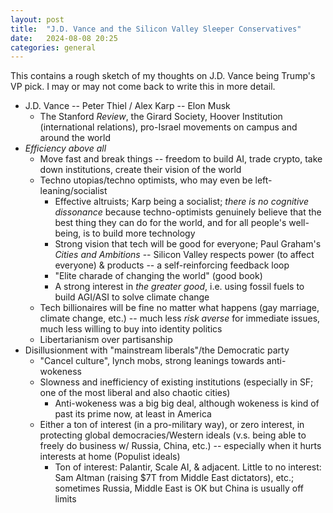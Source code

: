 ```yaml
---
layout: post
title:  "J.D. Vance and the Silicon Valley Sleeper Conservatives"
date:   2024-08-08 20:25
categories: general
---
```


This contains a rough sketch of my thoughts on J.D. Vance being Trump's VP pick. I may or may not come back to write this in more detail.

- J.D. Vance -- Peter Thiel / Alex Karp -- Elon Musk
	- The Stanford *Review*, the Girard Society, Hoover Institution (international relations), pro-Israel movements on campus and around the world
- *Efficiency above all*
	- Move fast and break things -- freedom to build AI, trade crypto, take down institutions, create their vision of the world
	- Techno utopias/techno optimists, who may even be left-leaning/socialist
		- Effective altruists; Karp being a socialist; *there is no cognitive dissonance* because techno-optimists genuinely believe that the best thing they can do for the world, and for all people's well-being, is to build more technology
		- Strong vision that tech will be good for everyone; Paul Graham's *Cities and Ambitions* -- Silicon Valley respects power (to affect everyone) & products -- a self-reinforcing feedback loop
		- "Elite charade of changing the world" (good book)
        - A strong interest in *the greater good*, i.e. using fossil fuels to build AGI/ASI to solve climate change
	- Tech billionaires will be fine no matter what happens (gay marriage, climate change, etc.) -- much less *risk averse* for immediate issues, much less willing to buy into identity politics
	- Libertarianism over partisanship
- Disillusionment with "mainstream liberals"/the Democratic party
	- "Cancel culture", lynch mobs, strong leanings towards anti-wokeness
	- Slowness and inefficiency of existing institutions (especially in SF; one of the most liberal and also chaotic cities)
        - Anti-wokeness was a big big deal, although wokeness is kind of past its prime now, at least in America 
	- Either a ton of interest (in a pro-military way), or zero interest, in protecting global democracies/Western ideals (v.s. being able to freely do business w/ Russia, China, etc.) -- especially when it hurts interests at home (Populist ideals)
        - Ton of interest: Palantir, Scale AI, & adjacent. Little to no interest: Sam Altman (raising $7T from Middle East dictators), etc.; sometimes Russia, Middle East is OK but China is usually off limits